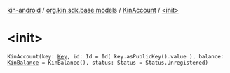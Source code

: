 [kin-android](../../index.md) / [org.kin.sdk.base.models](../index.md) / [KinAccount](index.md) / [&lt;init&gt;](./-init-.md)

# &lt;init&gt;

`KinAccount(key: `[`Key`](../-key/index.md)`, id: Id = Id(
        key.asPublicKey().value
    ), balance: `[`KinBalance`](../-kin-balance/index.md)` = KinBalance(), status: Status = Status.Unregistered)`